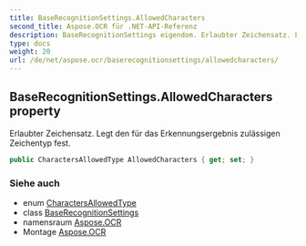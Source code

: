 ```yaml
---
title: BaseRecognitionSettings.AllowedCharacters
second_title: Aspose.OCR für .NET-API-Referenz
description: BaseRecognitionSettings eigendom. Erlaubter Zeichensatz. Legt den für das Erkennungsergebnis zulässigen Zeichentyp fest.
type: docs
weight: 20
url: /de/net/aspose.ocr/baserecognitionsettings/allowedcharacters/
---
```

## BaseRecognitionSettings.AllowedCharacters property

Erlaubter Zeichensatz. Legt den für das Erkennungsergebnis zulässigen Zeichentyp fest.

```csharp
public CharactersAllowedType AllowedCharacters { get; set; }
```

### Siehe auch

* enum [CharactersAllowedType](../../charactersallowedtype/)
* class [BaseRecognitionSettings](../)
* namensraum [Aspose.OCR](../../baserecognitionsettings/)
* Montage [Aspose.OCR](../../../)


